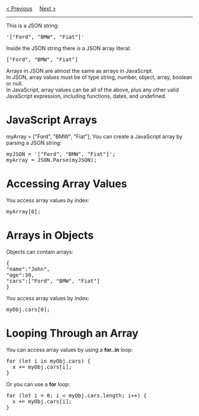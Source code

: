 <a href="/JS/JSON/Objects.md">&lt; Previous</a>
&nbsp;&nbsp;&nbsp;
<a href="/JS/JSON/Server.md">Next &gt;</a>
<hr>
This is a JSON string:
<pre>'["Ford", "BMW", "Fiat"]'</pre>
Inside the JSON string there is a JSON array literal:
<pre>["Ford", "BMW", "Fiat"]</pre>
Arrays in JSON are almost the same as arrays in JavaScript.
<br>
In JSON, array values must be of type string, number, object, array, boolean or null.
<br>
In JavaScript, array values can be all of the above, plus any other valid JavaScript expression, including functions, dates, and undefined.
<h1>JavaScript Arrays</h1
You can create a JavaScript array from a literal:
<pre>myArray = ["Ford", "BMW", "Fiat"];</pre>
You can create a JavaScript array by parsing a JSON string:
<pre>
myJSON = '["Ford", "BMW", "Fiat"]';
myArray = JSON.Parse(myJSON);
</pre>
<h1>Accessing Array Values</h1>
You access array values by index:
<pre>myArray[0];</pre>
<h1>Arrays in Objects</h1>
Objects can contain arrays:
<pre>
{
"name":"John",
"age":30,
"cars":["Ford", "BMW", "Fiat"]
}
</pre>
You access array values by index:
<pre>myObj.cars[0];</pre>
<h1>Looping Through an Array</h1>
You can access array values by using a <b>for..in</b> loop:
<pre>
for (let i in myObj.cars) {
  x += myObj.cars[i];
}
</pre>
Or you can use a <b>for</b> loop:
<pre>
for (let i = 0; i &lt; myObj.cars.length; i++) {
  x += myObj.cars[i];
}
</pre>
